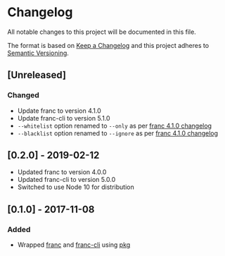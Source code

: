 # Changelog

All notable changes to this project will be documented in this file.

The format is based on [Keep a Changelog](https://keepachangelog.com/en/1.1.0/) 
and this project adheres to [Semantic Versioning](http://semver.org/).

## [Unreleased]

### Changed

- Update franc to version 4.1.0
- Update franc-cli to version 5.1.0
- `--whitelist` option renamed to `--only` as per [franc 4.1.0 changelog](https://github.com/wooorm/franc/releases/tag/franc%404.1.0)
- `--blacklist` option renamed to `--ignore` as per [franc 4.1.0 changelog](https://github.com/wooorm/franc/releases/tag/franc%404.1.0)

## [0.2.0] - 2019-02-12

- Updated franc to version 4.0.0
- Updated franc-cli to version 5.0.0
- Switched to use Node 10 for distribution

## [0.1.0] - 2017-11-08

### Added

- Wrapped [franc](https://github.com/wooorm/franc) and [franc-cli](https://github.com/wooorm/franc#cli) using [pkg](https://github.com/zeit/pkg)
